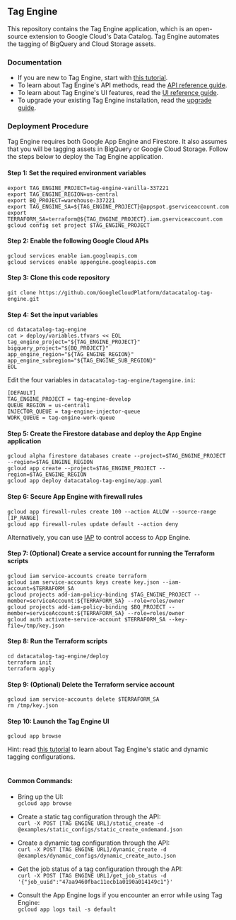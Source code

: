 ## Tag Engine
This repository contains the Tag Engine application, which is an open-source extension to Google Cloud's Data Catalog. Tag Engine automates the tagging of BigQuery and Cloud Storage assets. 

### Documentation

* If you are new to Tag Engine, start with [this tutorial](https://cloud.google.com/architecture/tag-engine-and-data-catalog). 
* To learn about Tag Engine's API methods, read the [API reference guide](https://github.com/GoogleCloudPlatform/datacatalog-tag-engine/blob/main/docs/api_reference.md). 
* To learn about Tag Engine's UI features, read the [UI reference guide](https://github.com/GoogleCloudPlatform/datacatalog-tag-engine/blob/main/docs/ui_reference.md). 
* To upgrade your existing Tag Engine installation, read the [upgrade guide](https://github.com/GoogleCloudPlatform/datacatalog-tag-engine/blob/main/docs/upgrade_guide.md). 

### Deployment Procedure

Tag Engine requires both Google App Engine and Firestore. It also assumes that you will be tagging assets in BigQuery or Google Cloud Storage. Follow the steps below to deploy the Tag Engine application.  

#### Step 1: Set the required environment variables
```
export TAG_ENGINE_PROJECT=tag-engine-vanilla-337221
export TAG_ENGINE_REGION=us-central
export BQ_PROJECT=warehouse-337221
export TAG_ENGINE_SA=${TAG_ENGINE_PROJECT}@appspot.gserviceaccount.com
export TERRAFORM_SA=terraform@${TAG_ENGINE_PROJECT}.iam.gserviceaccount.com
gcloud config set project $TAG_ENGINE_PROJECT
```

#### Step 2: Enable the following Google Cloud APIs
```
gcloud services enable iam.googleapis.com
gcloud services enable appengine.googleapis.com
```

#### Step 3: Clone this code repository
```
git clone https://github.com/GoogleCloudPlatform/datacatalog-tag-engine.git
```

#### Step 4: Set the input variables
```
cd datacatalog-tag-engine
cat > deploy/variables.tfvars << EOL
tag_engine_project="${TAG_ENGINE_PROJECT}"
bigquery_project="${BQ_PROJECT}"
app_engine_region="${TAG_ENGINE_REGION}"
app_engine_subregion="${TAG_ENGINE_SUB_REGION}"
EOL
```

Edit the four variables in `datacatalog-tag-engine/tagengine.ini`: 
```
[DEFAULT]
TAG_ENGINE_PROJECT = tag-engine-develop
QUEUE_REGION = us-central1
INJECTOR_QUEUE = tag-engine-injector-queue
WORK_QUEUE = tag-engine-work-queue
```

#### Step 5: Create the Firestore database and deploy the App Engine application
```
gcloud alpha firestore databases create --project=$TAG_ENGINE_PROJECT --region=$TAG_ENGINE_REGION     
gcloud app create --project=$TAG_ENGINE_PROJECT --region=$TAG_ENGINE_REGION
gcloud app deploy datacatalog-tag-engine/app.yaml
```

#### Step 6: Secure App Engine with firewall rules  
```
gcloud app firewall-rules create 100 --action ALLOW --source-range [IP_RANGE]
gcloud app firewall-rules update default --action deny
```

Alternatively, you can use [IAP](https://cloud.google.com/iap/docs/concepts-overview) to control access to App Engine. 


#### Step 7: (Optional) Create a service account for running the Terraform scripts
```                
gcloud iam service-accounts create terraform
gcloud iam service-accounts keys create key.json --iam-account=$TERRAFORM_SA 
gcloud projects add-iam-policy-binding $TAG_ENGINE_PROJECT --member=serviceAccount:${TERRAFORM_SA} --role=roles/owner
gcloud projects add-iam-policy-binding $BQ_PROJECT --member=serviceAccount:${TERRAFORM_SA} --role=roles/owner
gcloud auth activate-service-account $TERRAFORM_SA --key-file=/tmp/key.json
```

#### Step 8: Run the Terraform scripts
```  
cd datacatalog-tag-engine/deploy
terraform init
terraform apply
```  

#### Step 9: (Optional) Delete the Terraform service account
```
gcloud iam service-accounts delete $TERRAFORM_SA
rm /tmp/key.json
```

#### Step 10: Launch the Tag Engine UI
```
gcloud app browse
```

Hint: read [this tutorial](https://cloud.google.com/architecture/tag-engine-and-data-catalog) to learn about Tag Engine's static and dynamic tagging configurations. <br><br>


#### Common Commands:

* Bring up the UI:<br>
`gcloud app browse`

* Create a static tag configuration through the API:<br>
`curl -X POST [TAG ENGINE URL]/static_create -d @examples/static_configs/static_create_ondemand.json`

* Create a dynamic tag configuration through the API:<br>
`curl -X POST [TAG ENGINE URL]/dynamic_create -d @examples/dynamic_configs/dynamic_create_auto.json`

* Get the job status of a tag configuration through the API:<br>
`curl -X POST [TAG ENGINE URL]/get_job_status -d '{"job_uuid":"47aa9460fbac11ecb1a0190a014149c1"}'`

* Consult the App Engine logs if you encounter an error while using Tag Engine:<br>
`gcloud app logs tail -s default`

